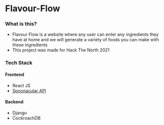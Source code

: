 # Flavour-Flow


### What is this?
- Flavour Flow is a website where any user can enter any ingredients they have at home and we will generate a variety of foods you can make with these ingredients
- This project was made for Hack The North 2021

### Tech Stack
#### Frontend
- React JS
- [Spoonacular API](https://spoonacular.com/food-api/docs#Search-Recipes-by-Ingredients)

#### Backend
- Django 
- CockroachDB
